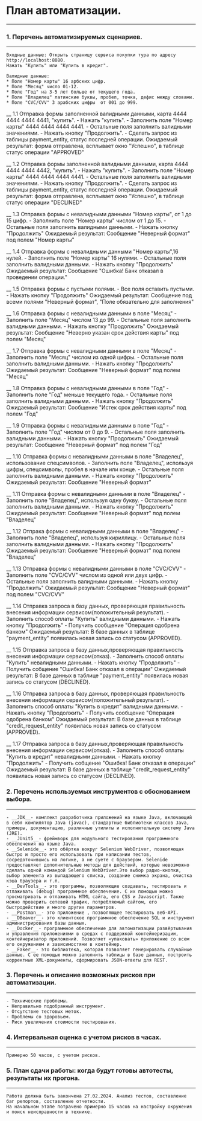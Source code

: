 # План автоматизации.
___
### 1. Перечень автоматизируемых сценариев.
___
    Входные данные: Открыть страницу сервиса покупки тура по адресу http://localhost:8080.
    Нажать "Купить" или "Купить в кредит".
    
    Валидные данные:
    * Поле "Номер карты" 16 арбских цифр.
    * Поле "Месяц" число 01-12.
    * Поле "Год" на 3-5 лет больше от текущего года.
    * Поле "Владелец" латинские буквы, пробел, точка, дефис между словами.
    * Поле "CVC/CVV" 3 арабских цифры  от 001 до 999.

__ 1.1 Отправка формы заполненной валидными данными,
    карта 4444 4444 4444 4441, "купить".
    - Нажать "купить".
    - Заполнить поле "Номер карты" 4444 4444 4444 4441.
    - Остальные поля заполнить валидными значениями.
    - Нажать кнопку "Продолжить".
    - Сделать запрос из таблицы payment_entity, статус последней операции.
    Ожидаемый результат: форма отправлена, всплывает окно "Успешно", 
    в таблице статус операции "APPROVED"

__ 1.2 Отправка формы заполненной валидными данными,
    карта 4444 4444 4444 4442, "купить".
    - Нажать "купить".
    - Заполнить поле "Номер карты" 4444 4444 4444 4441.
    - Остальные поля заполнить валидными значениями.
    - Нажать кнопку "Продолжить".
    - Сделать запрос из таблицы payment_entity, статус последней операции.
    Ожидаемый результат: форма отправлена, всплывает окно "Успешно",
    в таблице статус операции "DECLINED"

__ 1.3 Отправка формы с невалидными данными "Номер карты", от 1 до 15 цифр.
    - Заполнить поле "Номер карты" числом от 1 до 15.
    - Остальные поля заполнить валидными данными.
    - Нажать кнопку "Продолжить"
    Ожидаемый результат: Сообщение "Неверный формат" под полем "Номер карты"

__ 1.4 Отправка формы с невалидными данными "Номер карты",16 нулей.
    - Заполнить поле "Номер карты" 16 нулями.
    - Остальные поля заполнить валидными данными.
    - Нажать кнопку "Продолжить"
    Ожидаемый результат: Сообщение "Ошибка! Банк отказал в проведении операции."

__ 1.5 Отправка формы с пустыми полями.
    - Все поля оставить пустыми.
    - Нажать кнопку "Продолжить"
    Ожидаемый результат: Сообщение под всеми полями "Неверный формат", 
    "Поле обязательно для заполнения"

__ 1.6 Отправка формы с невалидными данными в поле "Месяц"
    - Заполнить поле "Месяц" числом 13 до 99.
    - Остальные поля заполнить валидными данными.
    - Нажать кнопку "Продолжить"
    Ожидаемый результат: Сообщение "Неверно указан срок действия карты" под полем "Месяц"

__ 1.7 Отправка формы с невалидными данными в поле "Месяц"
    - Заполнить поле "Месяц" числом из одной цифры.
    - Остальные поля заполнить валидными данными.
    - Нажать кнопку "Продолжить"
    Ожидаемый результат: Сообщение "Неверный формат" под полем "Месяц"

__ 1.8 Отправка формы с невалидными данными в поле "Год"
    - Заполнить поле "Год" меньше текущего года.
    - Остальные поля заполнить валидными данными.
    - Нажать кнопку "Продолжить"
    Ожидаемый результат: Сообщение "Истек срок действия карты" под полем "Год"

__ 1.9 Отправка формы с невалидными данными в поле "Год"
    - Заполнить поле "Год" числом от 0 до 9.
    - Остальные поля заполнить валидными данными.
    - Нажать кнопку "Продолжить"
    Ожидаемый результат: Сообщение "Неверный формат" под полем "Год"

__ 1.10 Отправка формы с невалидными данными в поле "Владелец", использование спецсимволов.
    - Заполнить поле "Владелец", используя цифры, спецсимволы, пробел в начале или конце.
    - Остальные поля заполнить валидными данными.
    - Нажать кнопку "Продолжить"
    Ожидаемый результат: Сообщение "Неверный формат" 

__ 1.11 Отправка формы с невалидными данными в поле "Владелец"
    - Заполнить поле "Владелец", используя одну букву.
    - Остальные поля заполнить валидными данными.
    - Нажать кнопку "Продолжить"
    Ожидаемый результат: Сообщение "Неверный формат" под полем "Владелец"

__ 1.12 Отпрака формы с невалидными данными в поле "Владелец"
    - Заполнить поле "Владелец", используя кириллицу.
    - Остальные поля заполнить валидными данными.
    - Нажать кнопку "Продолжить"
    Ожидаемый результат: Сообщение "Неверный формат" под полем "Владелец"

__ 1.13 Отправка формы с невалидными данными в поле "CVC/CVV"
    - Заполнить поле "CVC/CVV" числом из одной или двух цифр.
    - Остальные поля заполнить валидными данными.
    - Нажать кнопку "Продолжить"
    Ожидаемый результат: Сообщение "Неверный формат" под полем "CVC/CVV"

__ 1.14 Отправка запроса в базу данных, проверяющая правильность внесения информации сервисом(положительный результат).
    - Заполнить способ оплаты "Купить" валидными данными.
    - Нажать кнопку "Продолжить"
    - Получить сообщение "Операция одобрена банком"
    Ожидаемый результат: В базе данных в таблице "payment_entity" появилась новая запись со статусом (APPROVED).

__ 1.15 Отправка запроса в базу данных,проверяющая правильность внесения информации сервисом(отказ).
    - Заполнить способ оплаты "Купить" невалидными данными.
    - Нажать кнопку "Продолжить"
    - Получить собщение "Ошибка! Банк отказал в операции"
    Ожидаемый результат: В базе данных в таблице "payment_entity" появилась новая запись со статусом (DECLINED).

__ 1.16 Отправка запроса в базу данных, проверяющая правильность внесения информации сервисом(положительный результат).
    - Заполнить способ оплаты "Купить в кредит" валидными данными.
    - Нажать кнопку "Продолжить"
    - Получить сообщение "Операция одобрена банком"
    Ожидаемый результат: В базе данных в таблице "credit_request_entity" появилась новая запись со статусом (APPROVED).

__ 1.17 Отправка запроса в базу данных,проверяющая правильность внесения информации сервисом(отказ).
    - Заполнить способ оплаты "Купить в кредит" невалидными данными.
    - Нажать кнопку "Продолжить"
    - Получить собщение "Ошибка! Банк отказал в операции"
    Ожидаемый результат: В базе данных в таблице "credit_request_entity" появилась новая запись со статусом (DECLINED).

### 2. Перечень используемых инструментов с обоснованием выбора.
___
    - __JDK__- комплект разработчика приложений на языке Java, включающий в себя компилятор Java (javac), стандартные библиотеки классов Java, примеры, документацию, различные утилиты и исполнительную систему Java (JRE).
    - __JUnit5__- фреймворк для модульного тестирования программного обеспечения на языке Java.
    - __Selenide__- это обёртка вокруг Selenium WebDriver, позволяющая быстро и просто его использовать при написании тестов, сосредоточившись на логике, а не суете с браузером. Selenide предоставляет дополнительные методы для действий, которые невозможно сделать одной командой Selenium WebDriver.Это выбор радио-кнопки, выбор элемента из выпадающего списка, создание снимка экрана, очистка кэша браузера и т.п.
    - __DevTools__- это программы, позволяющие создавать, тестировать и отлаживать (debug) программное обеспечение. С их помощью можно просматривать и отлаживать HTML сайта, его CSS и Javascript. Также можно проверить сетевой трафик, потребляемый сайтом, его быстродействие и много других параметров.
    - __Postman__- это приложение , позволяющее тестировать веб-API.
    - __DBeaver__- это клиентское программное обеспечение SQL и инструмент администрирования базы данных.
    - __Docker__- программное обеспечение для автоматизации развёртывания и управления приложениями в средах с поддержкой контейнеризации, контейнеризатор приложений. Позволяет «упаковать» приложение со всем его окружением и зависимостями в контейнер.
    - __Faker__- это библиотека, которая позволяет генерировать случайные данные. С ее помощью можно заполнить таблицы в базе данных, построить корректные XML-документы, сформировать JSON-ответы для REST.
### 3. Перечень и описание возможных рисков при автоматизации.
___
    - Технические проблемы.
    - Неправильно подобранный инструмент.
    - Отсутствие тестовых меток.
    - Проблемы со здоровьем.
    - Риск увеличения стоимости тестирования.

### 4. Интервальная оценка с учетом рисков в часах.
___
    Примерно 50 часов, с учетом рисков.
### 5. План сдачи работы: когда будут готовы автотесты, результаты их прогона.
___
    Работа должна быть закончена 27.02.2024. Анализ тестов, составление баг репортов, составление отчетности.
    На начальном этапе потрачено примерно 15 часов на настройку окружения и поиск неисправности в технике.

